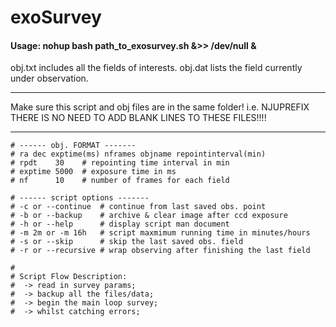 # exoSurvey

#### Usage: nohup bash path_to_exosurvey.sh &>> /dev/null &

 obj.txt includes all the fields of interests.
 obj.dat lists the field currently under observation.
 
---

Make sure this script and obj files are in the same folder!
i.e. NJUPREFIX
THERE IS NO NEED TO ADD BLANK LINES TO THESE FILES!!!!

---
```
# ------ obj. FORMAT -------
# ra dec exptime(ms) nframes objname repointinterval(min)
# rpdt    30    # repointing time interval in min
# exptime 5000  # exposure time in ms
# nf      10    # number of frames for each field
```
```
# ------ script options -------
# -c or --continue  # continue from last saved obs. point
# -b or --backup    # archive & clear image after ccd exposure
# -h or --help      # display script man document
# -m 2m or -m 16h   # script maxmimum running time in minutes/hours
# -s or --skip      # skip the last saved obs. field
# -r or --recursive # wrap observing after finishing the last field 
```
```
#
# Script Flow Description:
#  -> read in survey params;
#  -> backup all the files/data;
#  -> begin the main loop survey;
#  -> whilst catching errors;
```
